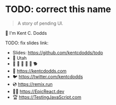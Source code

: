 # TODO: correct this name

> A story of pending UI.

👋 I'm Kent C. Dodds

TODO: fix slides link:

- Slides: https://github.com/kentcdodds/todo
- 🏡 Utah
- 👩 👧 👦 👦 👦 🐕
- 🏢 https://kentcdodds.com
- 🐦 https://twitter.com/kentcdodds
- 💿 https://remix.run
- 👨‍🚀 https://EpicReact.dev
- 🏆 https://TestingJavaScript.com

